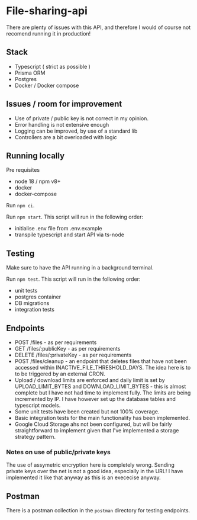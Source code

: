 # File-sharing-api

There are plenty of issues with this API, and therefore I would of course not recomend running it in production!

## Stack

- Typescript ( strict as possible )
- Prisma ORM
- Postgres
- Docker / Docker compose

## Issues / room for improvement

- Use of private / public key is not correct in my opinion.
- Error handling is not extensive enough
- Logging can be improved, by use of a standard lib
- Controllers are a bit overloaded with logic

## Running locally

Pre requisites

- node 18 / npm v8+
- docker
- docker-compose

Run `npm ci`.

Run `npm start`.
This script will run in the following order:

- initialise .env file from .env.example
- transpile typescript and start API via ts-node

## Testing

Make sure to have the API running in a background terminal.

Run `npm test`.
This script will run in the following order:

- unit tests
- postgres container
- DB migrations
- integration tests

## Endpoints

- POST /files - as per requirements
- GET /files/:publicKey - as per requirements
- DELETE /files/:privateKey - as per requirements
- POST /files/cleanup - an endpoint that deletes files that have not been accessed within INACTIVE_FILE_THRESHOLD_DAYS. The idea here is to to be triggered by an external CRON.
- Upload / download limits are enforced and daily limit is set by UPLOAD_LIMIT_BYTES and DOWNLOAD_LIMIT_BYTES - this is almost complete but I have not had time to implement fully. The limits are being incremented by IP. I have however set up the database tables and typescript models.
- Some unit tests have been created but not 100% coverage.
- Basic integration tests for the main functionality has been implemented.
- Google Cloud Storage ahs not been configured, but will be fairly straightforward to implement given that I've implemented a storage strategy pattern.

### Notes on use of public/private keys

The use of assymetric encryption here is completely wrong. Sending private keys over the net is not a good idea, especially in the URL!
I have implemented it like that anyway as this is an exececise anyway.

## Postman

There is a postman collection in the `postman` directory for testing endpoints.

